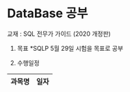 # DataBase 공부
교재 : SQL 전무가 가이드 (2020 개정판)

1. 목표
  *SQLP 5월 29일 시험을 목표로 공부
  
2. 수행일정

과목명 | 일자
------ | -------
 

